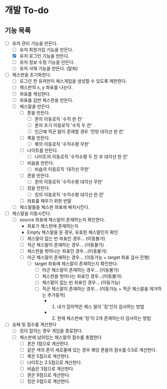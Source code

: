 # 개발 To-do
## 기능 목록
- [ ] 유저 관리 기능을 만든다.
  - [ ] 유저 회원가입 기능을 만든다.
  - [x] 유저 로그인 기능을 만든다.
  - [ ] 유저 정보 수정 기능을 만든다.
  - [ ] 유저 삭제 기능을 만든다. (탈퇴)
- [ ] 체스판을 초기화한다.
  - [ ] 로그인 한 유저만이 체스게임을 생성할 수 있도록 제한한다.
  - [ ] 체스판의 x, y 좌표를 나눈다.
  - [ ] 좌표를 캐싱한다.
  - [ ] 좌표를 감싼 체스판을 만든다.
  - [ ] 체스말을 만든다.
    - [ ] 폰을 만든다.
      - [ ] 폰의 이동로직 '수직 한 칸'
      - [ ] 폰의 초기 이동로직 '수직 두 칸'
      - [ ] 인근에 적군 말이 존재할 경우 '전방 대각선 한 칸'
    - [ ] 룩을 만든다.
      - [ ] 룩의 이동로직 '수직수평 무한'
    - [ ] 나이트를 만든다.
      - [ ] 나이트의 이동로직 '수직수평 두 칸 후 대각선 한 칸'
    - [ ] 비숍을 만든다.
      - [ ] 비숍의 이동로직 '대각선 무한'
    - [ ] 퀸을 만든다.
      - [ ] 퀸의 이동로직 '수직수평 대각선 무한'
    - [ ] 킹을 만든다.
      - [ ] 킹의 이동로직 '수직수평 대각선 한 칸'
    - [ ] 좌표를 채우기 위한 빈말
  - [ ] 체스말들을 체스판 좌표에 배치시킨다.
- [ ] 체스말을 이동시킨다.
  - [ ] source 좌표에 체스말이 존재하는지 확인한다.
    - 좌표가 체스판에 존재하는지
    - Empty 체스말을 둔 경우, 유효한 체스말인지 확인
    - [ ] 체스말이 없는 빈 좌표인 경우... (이동불가)
    - [ ] 적군 체스말이 존재하는 경우...  (이동불가)
    - [ ] 체스판을 벗어나는 좌표인 경우...(이동불가)
    - [ ] 아군 체스말이 존재하는 경우... (이동가능 + target 좌표 검사 진행)
      - [ ] target 좌표에 체스말이 존재하는지 확인한다.
        - [ ] 아군 체스말이 존재하는 경우... (이동불가)
        - [ ] 체스판을 벗어나는 좌표인 경우...(이동불가)
        - [ ] 체스말이 없는 빈 좌표인 경우... (이동가능)
        - [ ] 적군 체스말이 존재하는 경우...  (이동가능 + 적군 체스말을 제거하는 추가동작)
          - 1. 내가 잡아먹은 체스 말이 '킹'인지 검사하는 방법
          - 2. 현재 체스판에 '킹'이 2개 존재하는지 검사하는 방법
- [ ] 승패 및 점수를 계산한다
  - [ ] 킹이 잡히는 경우 게임을 종료한다.
  - [ ] 체스판에 남아있는 체스말의 점수를 총합한다
    - [ ] 폰은 1점으로 계산한다.
    - [ ] 같은 색의 폰이 세로줄에 있는 경우 해당 폰들의 점수를 0.5로 계산한다.
    - [ ] 룩은 5점으로 계산한다.
    - [ ] 나이트는 2.5점으로 계산한다.
    - [ ] 비숍은 3점으로 계산한다.
    - [ ] 퀸은 9점으로 계산한다.
    - [ ] 킹은 0점으로 계산한다.
